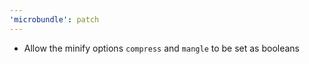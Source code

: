 ```yaml
---
'microbundle': patch
---
```


- Allow the minify options `compress` and `mangle` to be set as booleans
